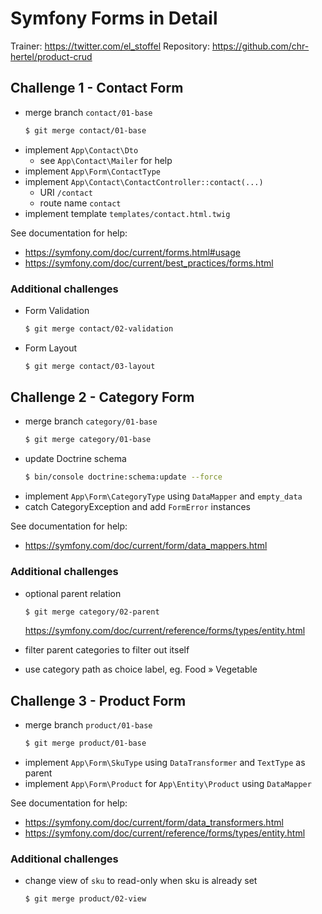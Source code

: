# Symfony Forms in Detail

Trainer: https://twitter.com/el_stoffel
Repository: https://github.com/chr-hertel/product-crud

## Challenge 1 - Contact Form

* merge branch `contact/01-base`
    ```bash
    $ git merge contact/01-base
    ```
* implement `App\Contact\Dto`
    * see `App\Contact\Mailer` for help
* implement `App\Form\ContactType`
* implement `App\Contact\ContactController::contact(...)`
    * URI `/contact`
    * route name `contact`
* implement template `templates/contact.html.twig`

See documentation for help:
* https://symfony.com/doc/current/forms.html#usage
* https://symfony.com/doc/current/best_practices/forms.html

### Additional challenges

* Form Validation
    ```bash
    $ git merge contact/02-validation
    ```
* Form Layout
    ```bash
    $ git merge contact/03-layout
    ```

## Challenge 2 - Category Form

* merge branch `category/01-base`
    ```bash
    $ git merge category/01-base
    ```
* update Doctrine schema
    ```bash
    $ bin/console doctrine:schema:update --force
    ```
* implement `App\Form\CategoryType` using `DataMapper` and `empty_data`
* catch CategoryException and add `FormError` instances

See documentation for help:
* https://symfony.com/doc/current/form/data_mappers.html

### Additional challenges

* optional parent relation
    ```bash
    $ git merge category/02-parent
    ```
    https://symfony.com/doc/current/reference/forms/types/entity.html

* filter parent categories to filter out itself
* use category path as choice label, eg. Food » Vegetable

## Challenge 3 - Product Form

* merge branch `product/01-base`
    ```bash
    $ git merge product/01-base
    ```
* implement `App\Form\SkuType` using `DataTransformer` and `TextType` as parent
* implement `App\Form\Product` for `App\Entity\Product` using `DataMapper`

See documentation for help:
* https://symfony.com/doc/current/form/data_transformers.html
* https://symfony.com/doc/current/reference/forms/types/entity.html

### Additional challenges

* change view of `sku` to read-only when sku is already set
    ```bash
    $ git merge product/02-view
    ```
